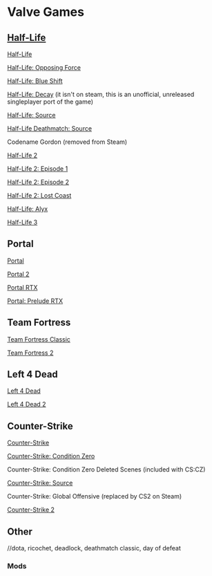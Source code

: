 # Valve Games

## [Half-Life](https://store.steampowered.com/franchise/Half-Life)

[Half-Life](https://store.steampowered.com/app/70/HalfLife/)

[Half-Life: Opposing Force](https://store.steampowered.com/app/50/HalfLife_Opposing_Force/)

[Half-Life: Blue Shift](https://store.steampowered.com/app/130/HalfLife_Blue_Shift/)

[Half-Life: Decay](https://store.steampowered.com/app/1874090/HalfLife_Decay_Solo_Mission/) (it isn't on steam, this is an unofficial, unreleased singleplayer port of the game)

[Half-Life: Source](https://store.steampowered.com/app/280/HalfLife_Source/)

[Half-Life Deathmatch: Source](https://store.steampowered.com/app/360/HalfLife_Deathmatch_Source/)

Codename Gordon (removed from Steam)

[Half-Life 2](https://store.steampowered.com/app/220/HalfLife_2/)

[Half-Life 2: Episode 1](https://store.steampowered.com/app/380/HalfLife_2_Episode_One/)

[Half-Life 2: Episode 2](https://store.steampowered.com/app/420/HalfLife_2_Episode_Two/)

[Half-Life 2: Lost Coast](https://store.steampowered.com/app/340/HalfLife_2_Lost_Coast/)

[Half-Life: Alyx](https://store.steampowered.com/app/546560/HalfLife_Alyx/)

[Half-Life 3](https://www.youtube.com/watch?v=dQw4w9WgXcQ)

## Portal

[Portal](https://store.steampowered.com/app/400/Portal/)

[Portal 2](https://store.steampowered.com/app/620/Portal_2/)

[Portal RTX](https://store.steampowered.com/app/2012840/Portal_with_RTX/)

[Portal: Prelude RTX](https://store.steampowered.com/app/2410180/Portal_Prelude_RTX/)

## Team Fortress

[Team Fortress Classic](https://store.steampowered.com/app/20/Team_Fortress_Classic/)

[Team Fortress 2](https://store.steampowered.com/app/440/Team_Fortress_2/)

## Left 4 Dead

[Left 4 Dead](https://store.steampowered.com/app/500/Left_4_Dead/)

[Left 4 Dead 2](https://store.steampowered.com/app/550/Left_4_Dead_2/)

## Counter-Strike

[Counter-Strike](https://store.steampowered.com/app/10/CounterStrike/)

[Counter-Strike: Condition Zero](https://store.steampowered.com/app/80/CounterStrike_Condition_Zero/)

Counter-Strike: Condition Zero Deleted Scenes (included with CS:CZ)

[Counter-Strike: Source](https://store.steampowered.com/app/240/CounterStrike_Source/)

Counter-Strike: Global Offensive (replaced by CS2 on Steam)

[Counter-Strike 2](https://store.steampowered.com/app/730/CounterStrike_2/)

## Other
//dota, ricochet, deadlock, deathmatch classic, day of defeat

### Mods
